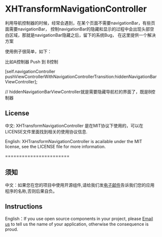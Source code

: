 XHTransformNavigationController
===============================

利用导航控制器的时候，经常会遇到，在某个页面不需要navigationBar，有些页面需要navigationBar，
控制navigationBar的隐藏和显示的过程中会出现头部空白区域，那就是navigationBar隐藏之后，留下的系统Bug，
在这里提供一个解决方案



使用例子很简单，如下：

比如A控制器 Push 到 B控制

[self.navigationController pushViewControllerWithNavigationControllerTransition:hiddenNavigationBarViewController];

// hiddenNavigationBarViewController就是需要隐藏导航栏的界面了，既是B控制器


## License

中文:      XHTransformNavigationController 是在MIT协议下使用的，可以在LICENSE文件里面找到相关的使用协议信息.

English:   XHTransformNavigationController is acailable under the MIT license, see the LICENSE file for more information.


=======================
## 须知       
中文：如果您在您的项目中使用开源组件,请给我们发[电子邮件](mailto:xhzengAIB@gmail.com?subject=From%20GitHub%20XHTransformNavigationController)告诉我们您的应用程序的名称,否则后果自负。         

## Instructions
         
English：If you use open source components in your project, please [Email us](mailto:xhzengAIB@gmail.com?subject=From%20GitHub%20XHTransformNavigationController) to tell us the name of your application, otherwise the consequence is proud.




